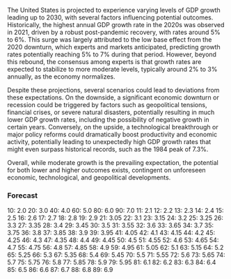 The United States is projected to experience varying levels of GDP growth leading up to 2030, with several factors influencing potential outcomes. Historically, the highest annual GDP growth rate in the 2020s was observed in 2021, driven by a robust post-pandemic recovery, with rates around 5% to 6%. This surge was largely attributed to the low base effect from the 2020 downturn, which experts and markets anticipated, predicting growth rates potentially reaching 5% to 7% during that period. However, beyond this rebound, the consensus among experts is that growth rates are expected to stabilize to more moderate levels, typically around 2% to 3% annually, as the economy normalizes.

Despite these projections, several scenarios could lead to deviations from these expectations. On the downside, a significant economic downturn or recession could be triggered by factors such as geopolitical tensions, financial crises, or severe natural disasters, potentially resulting in much lower GDP growth rates, including the possibility of negative growth in certain years. Conversely, on the upside, a technological breakthrough or major policy reforms could dramatically boost productivity and economic activity, potentially leading to unexpectedly high GDP growth rates that might even surpass historical records, such as the 1984 peak of 7.3%.

Overall, while moderate growth is the prevailing expectation, the potential for both lower and higher outcomes exists, contingent on unforeseen economic, technological, and geopolitical developments.

### Forecast

10: 2.0
20: 3.0
40: 4.0
60: 5.0
80: 6.0
90: 7.0
11: 2.1
12: 2.2
13: 2.3
14: 2.4
15: 2.5
16: 2.6
17: 2.7
18: 2.8
19: 2.9
21: 3.05
22: 3.1
23: 3.15
24: 3.2
25: 3.25
26: 3.3
27: 3.35
28: 3.4
29: 3.45
30: 3.5
31: 3.55
32: 3.6
33: 3.65
34: 3.7
35: 3.75
36: 3.8
37: 3.85
38: 3.9
39: 3.95
41: 4.05
42: 4.1
43: 4.15
44: 4.2
45: 4.25
46: 4.3
47: 4.35
48: 4.4
49: 4.45
50: 4.5
51: 4.55
52: 4.6
53: 4.65
54: 4.7
55: 4.75
56: 4.8
57: 4.85
58: 4.9
59: 4.95
61: 5.05
62: 5.1
63: 5.15
64: 5.2
65: 5.25
66: 5.3
67: 5.35
68: 5.4
69: 5.45
70: 5.5
71: 5.55
72: 5.6
73: 5.65
74: 5.7
75: 5.75
76: 5.8
77: 5.85
78: 5.9
79: 5.95
81: 6.1
82: 6.2
83: 6.3
84: 6.4
85: 6.5
86: 6.6
87: 6.7
88: 6.8
89: 6.9